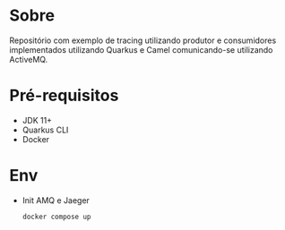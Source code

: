 # Sobre
Repositório com exemplo de tracing utilizando produtor e consumidores implementados utilizando Quarkus e Camel comunicando-se utilizando ActiveMQ.

# Pré-requisitos

* JDK 11+
* Quarkus CLI
* Docker

# Env

* Init AMQ e Jaeger
  
  ```docker compose up```